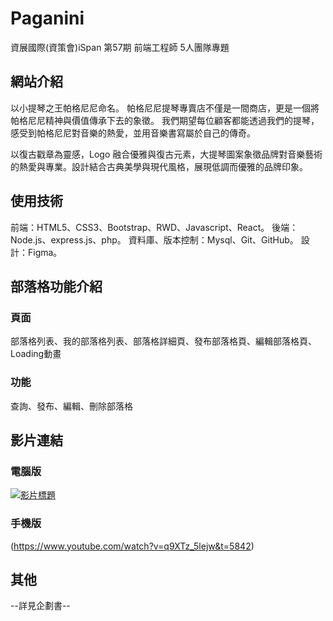 # Paganini 
資展國際(資策會)iSpan 第57期 前端工程師 5人團隊專題


## 網站介紹
以小提琴之王帕格尼尼命名。
帕格尼尼提琴專賣店不僅是一間商店，更是一個將帕格尼尼精神與價值傳承下去的象徵。
我們期望每位顧客都能透過我們的提琴，感受到帕格尼尼對音樂的熱愛，並用音樂書寫屬於自己的傳奇。

以復古戳章為靈感，Logo 融合優雅與復古元素，大提琴圖案象徵品牌對音樂藝術的熱愛與專業。設計結合古典美學與現代風格，展現低調而優雅的品牌印象。


## 使用技術
前端：HTML5、CSS3、Bootstrap、RWD、Javascript、React。
後端：Node.js、express.js、php。
資料庫、版本控制：Mysql、Git、GitHub。
設計：Figma。

## 部落格功能介紹
### 頁面
部落格列表、我的部落格列表、部落格詳細頁、發布部落格頁、編輯部落格頁、Loading動畫
### 功能
查詢、發布、編輯、刪除部落格

## 影片連結
### 電腦版
[![影片標題]()](https://www.youtube.com/watch?v=q9XTz_5lejw&t=5746)
### 手機版
(https://www.youtube.com/watch?v=q9XTz_5lejw&t=5842)

## 其他
--詳見企劃書--
